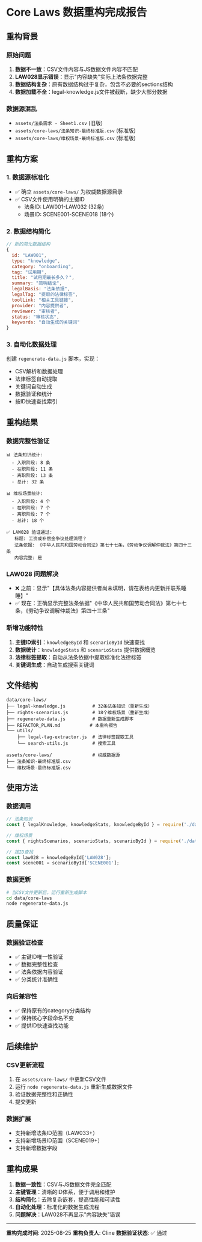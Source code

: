 # Core Laws 数据重构完成报告

## 重构背景

### 原始问题
1. **数据不一致**：CSV文件内容与JS数据文件内容不匹配
2. **LAW028显示错误**：显示"内容缺失"实际上法条依据完整
3. **数据结构复杂**：原有数据结构过于复杂，包含不必要的sections结构
4. **数据加载不全**：legal-knowledge.js文件被截断，缺少大部分数据

### 数据源混乱
- `assets/法条需求 - Sheet1.csv` (旧版)
- `assets/core-laws/法条知识-最终标准版.csv` (标准版)
- `assets/core-laws/维权场景-最终标准版.csv` (标准版)

## 重构方案

### 1. 数据源标准化
- ✅ 确立 `assets/core-laws/` 为权威数据源目录
- ✅ CSV文件使用明确的主键ID
  - 法条ID: LAW001-LAW032 (32条)
  - 场景ID: SCENE001-SCENE018 (18个)

### 2. 数据结构简化
```javascript
// 新的简化数据结构
{
  id: "LAW001",
  type: "knowledge",
  category: "onboarding",
  tag: "试用期", 
  title: "试用期最长多久？",
  summary: "简明结论",
  legalBasis: "法条依据",
  legalTag: "提取的法律标签",
  toolLink: "相关工具链接",
  provider: "内容提供者",
  reviewer: "审核者",
  status: "审核状态",
  keywords: "自动生成的关键词"
}
```

### 3. 自动化数据处理
创建 `regenerate-data.js` 脚本，实现：
- CSV解析和数据处理
- 法律标签自动提取
- 关键词自动生成
- 数据验证和统计
- 按ID快速查找索引

## 重构结果

### 数据完整性验证
```
📊 法条知识统计:
  - 入职阶段: 8 条
  - 在职阶段: 11 条  
  - 离职阶段: 13 条
  - 总计: 32 条

📊 维权场景统计:
  - 入职阶段: 4 个
  - 在职阶段: 7 个
  - 离职阶段: 7 个
  - 总计: 18 个

✅ LAW028 验证通过:
   标题: 工资或补偿金争议处理流程？
   法条依据: 《中华人民共和国劳动合同法》第七十七条，《劳动争议调解仲裁法》第四十三条
   内容完整: 是
```

### LAW028 问题解决
- ❌ 之前：显示"【具体法条内容提供者尚未填明，请在表格内更新并联系睡睡】"
- ✅ 现在：正确显示完整法条依据"《中华人民共和国劳动合同法》第七十七条，《劳动争议调解仲裁法》第四十三条"

### 新增功能特性
1. **主键ID索引**：`knowledgeById` 和 `scenarioById` 快速查找
2. **数据统计**：`knowledgeStats` 和 `scenarioStats` 提供数据概览
3. **法律标签提取**：自动从法条依据中提取标准化法律标签
4. **关键词生成**：自动生成搜索关键词

## 文件结构

```
data/core-laws/
├── legal-knowledge.js          # 32条法条知识（重新生成）
├── rights-scenarios.js         # 18个维权场景（重新生成）
├── regenerate-data.js          # 数据重新生成脚本
├── REFACTOR_PLAN.md           # 本重构报告
└── utils/
    ├── legal-tag-extractor.js  # 法律标签提取工具
    └── search-utils.js         # 搜索工具

assets/core-laws/               # 权威数据源
├── 法条知识-最终标准版.csv
└── 维权场景-最终标准版.csv
```

## 使用方法

### 数据调用
```javascript
// 法条知识
const { legalKnowledge, knowledgeStats, knowledgeById } = require('./data/core-laws/legal-knowledge');

// 维权场景
const { rightsScenarios, scenarioStats, scenarioById } = require('./data/core-laws/rights-scenarios');

// 按ID查找
const law028 = knowledgeById['LAW028'];
const scene001 = scenarioById['SCENE001'];
```

### 数据更新
```bash
# 当CSV文件更新后，运行重新生成脚本
cd data/core-laws
node regenerate-data.js
```

## 质量保证

### 数据验证检查
- ✅ 主键ID唯一性验证
- ✅ 数据完整性检查
- ✅ 法条依据内容验证
- ✅ 分类统计准确性

### 向后兼容性
- ✅ 保持原有的category分类结构
- ✅ 保持核心字段命名不变
- ✅ 提供ID快速查找功能

## 后续维护

### CSV更新流程
1. 在 `assets/core-laws/` 中更新CSV文件
2. 运行 `node regenerate-data.js` 重新生成数据文件
3. 验证数据完整性和正确性
4. 提交更新

### 数据扩展
- 支持新增法条ID范围（LAW033+）
- 支持新增场景ID范围（SCENE019+）
- 支持新增数据字段

## 重构成果

1. **数据一致性**：CSV与JS数据文件完全匹配
2. **主键管理**：清晰的ID体系，便于调用和维护
3. **结构简化**：去除复杂嵌套，提高性能和可读性
4. **自动化处理**：标准化的数据生成流程
5. **问题解决**：LAW028不再显示"内容缺失"错误

---

**重构完成时间**: 2025-08-25
**重构负责人**: Cline
**数据验证状态**: ✅ 通过
